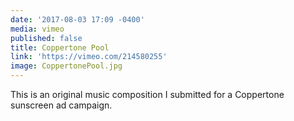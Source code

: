 ```yaml
---
date: '2017-08-03 17:09 -0400'
media: vimeo
published: false
title: Coppertone Pool
link: 'https://vimeo.com/214580255'
image: CoppertonePool.jpg
---
```

This is an original music composition I submitted for a Coppertone sunscreen ad campaign.